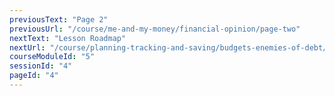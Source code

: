 ```yaml
---
previousText: "Page 2"
previousUrl: "/course/me-and-my-money/financial-opinion/page-two"
nextText: "Lesson Roadmap"
nextUrl: "/course/planning-tracking-and-saving/budgets-enemies-of-debt/roadmap"
courseModuleId: "5"
sessionId: "4"
pageId: "4"
---
```



